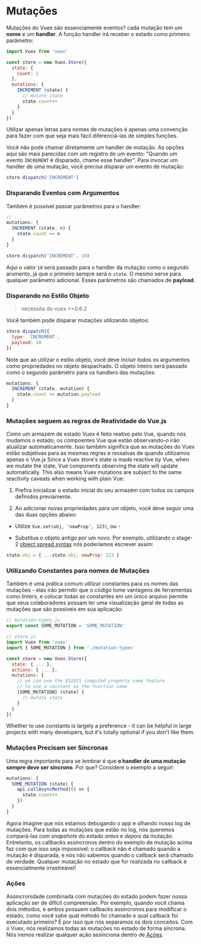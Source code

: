 # Mutações

Mutações do Vuex são essenciamente eventos? cada mutação tem um **nome** e um **handler**. A função handler irá receber o estado como primeiro parâmetro:

``` js
import Vuex from 'vuex'

const store = new Vuex.Store({
  state: {
    count: 1
  },
  mutations: {
    INCREMENT (state) {
      // mutate state
      state.count++
    }
  }
})
```

Utilizar apenas letras para nomes de mutações é apenas uma convenção para fazer com que seja mais fácil diferenciá-las de simples funções.

Você não pode chamar diretamente um handler de mutação. As opções aqui são mais parecidas com um registro de um evento: "Quando um evento `INCREMENT` é disparado, chame esse handler". Para invocar um handler de uma mutação, você precisa disparar um evento de mutação:

``` js
store.dispatch('INCREMENT')
```

### Disparando Eventos com Argumentos

Também é possível passar parâmetros para o handler:

``` js
// ...
mutations: {
  INCREMENT (state, n) {
    state.count += n
  }
}
```
``` js
store.dispatch('INCREMENT', 10)
```

Aqui o valor `10` será passado para o handler da mutação como o segundo arumento, já que o primeiro sempre será o `state`. O mesmo serve para qualquer parâmetro adicional. Esses parâmetros são chamados de **payload**.

### Disparando no Estilo Objeto

> necessita do vuex >=0.6.2

Você também pode disparar mutações utilizando objetos:

``` js
store.dispatch({
  type: 'INCREMENT',
  payload: 10
})
```

Note que ao utilizar o estilo objeto, você deve incluir todos os argumentos como propriedades no objeto despachado. O objeto inteiro será passado como o segundo parâmetro para os handlers das mutações:

``` js
mutations: {
  INCREMENT (state, mutation) {
    state.count += mutation.payload
  }
}
```

### Mutações seguem as regras de Reatividade do Vue.js

Como um armazém de estado Vuex é feito reativo pelo Vue, quando nós mudamos o estado, os compoentes Vue que estão observando-o irão atualizar automaticamente. Isso também significa que as mutações do Vuex estão subjetivas para as mesmas regras e ressalvas de quando utilizamos apenas o Vue.js
Since a Vuex store's state is made reactive by Vue, when we mutate the state, Vue components observing the state will update automatically. This also means Vuex mutations are subject to the same reactivity caveats when working with plain Vue:

1. Prefira inicializar o estado inicial do seu armazém com todos os campos definidos previamente.

2. Ao adicionar novas propriedades para um objeto, você deve seguir uma das duas opções abaixo:

  - Utilize `Vue.set(obj, 'newProp', 123)`, ou -

  - Substitua o objeto antigo por um novo. Por exemplo, utilizando o stage-2 [object spread syntax](https://github.com/sebmarkbage/ecmascript-rest-spread) nós poderíamos escrever assim:

  ``` js
  state.obj = { ...state.obj, newProp: 123 }
  ```

### Utilizando Constantes para nomes de Mutações

Também é uma prática comum utilizar constantes para os nomes das mutações - elas irão permitir que o código tome vantagens de ferramentas como linters, e colocar todas as constantes em um único arquivo permite que seus colaboradores possam ter uma visualização geral de todas as mutações que são possíveis em sua aplicação:

``` js
// mutation-types.js
export const SOME_MUTATION = 'SOME_MUTATION'
```

``` js
// store.js
import Vuex from 'vuex'
import { SOME_MUTATION } from './mutation-types'

const store = new Vuex.Store({
  state: { ... },
  actions: { ... },
  mutations: {
    // we can use the ES2015 computed property name feature
    // to use a constant as the function name
    [SOME_MUTATION] (state) {
      // mutate state
    }
  }
})
```

Whether to use constants is largely a preference - it can be helpful in large projects with many developers, but it's totally optional if you don't like them.

### Mutações Precisam ser Síncronas

Uma regra importante para se lembrar é que **o handler de uma mutação sempre deve ser síncrono**. Por que? Considere o exemplo a seguir:

``` js
mutations: {
  SOME_MUTATION (state) {
    api.callAsyncMethod(() => {
      state.count++
    })
  }
}
```

Agora imagine que nós estamos debugando o app e olhando nosso log de mutações. Para todas as mutações que estão no log, nós queremos compará-las com <i>snapshots</i> do estado *antes* e *depois* da mutação. Entretanto, os callbacks assíncronos dentro do exemplo de mutação acima faz com que isso seja impossível: o callback não é chamado quando a mutação é disparada, e nós não sabemos quando o callback será chamado de verdade. Qualquer mutação no estado que for realizada no callback é essencialmente irrastreável!

### Ações

Assincronidade combinada com mutações do estado podem fazer nossa aplicação ser de difícil compreensão. Por exemplo, quando você chama dois métodos, e ambos possuem callbacks assíncronos para modificar o estado, como você sabe qual método foi chamado e qual callback foi executado primeiro? É por isso que nós separamos os dois conceitos. Com o Vuex, nós realizamos todas as mutações no estado de forma síncrona. Nós iremos realizar qualquer ação assíncrona dentro de [Ações](actions.md).
